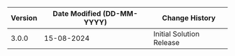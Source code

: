 | **Version** | **Date Modified (DD-MM-YYYY)** | **Change History**                          |
|-------------|--------------------------------|---------------------------------------------|
| 3.0.0       | 15-08-2024                     | Initial Solution Release |
